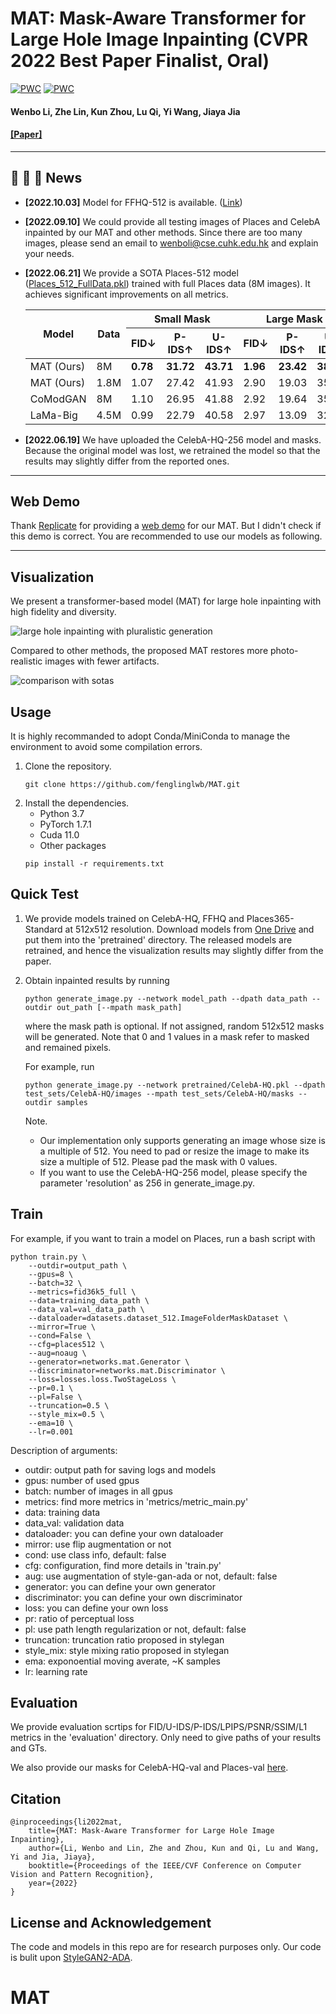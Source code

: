 # MAT: Mask-Aware Transformer for Large Hole Image Inpainting (CVPR 2022 Best Paper Finalist, Oral)

[![PWC](https://img.shields.io/endpoint.svg?url=https://paperswithcode.com/badge/mat-mask-aware-transformer-for-large-hole/image-inpainting-on-places2-1)](https://paperswithcode.com/sota/image-inpainting-on-places2-1?p=mat-mask-aware-transformer-for-large-hole)
[![PWC](https://img.shields.io/endpoint.svg?url=https://paperswithcode.com/badge/mat-mask-aware-transformer-for-large-hole/image-inpainting-on-celeba-hq)](https://paperswithcode.com/sota/image-inpainting-on-celeba-hq?p=mat-mask-aware-transformer-for-large-hole)

#### Wenbo Li, Zhe Lin, Kun Zhou, Lu Qi, Yi Wang, Jiaya Jia

#### [\[Paper\]](https://arxiv.org/abs/2203.15270)
---

## :rocket:  :rocket:  :rocket: **News**

- **\[2022.10.03\]** Model for FFHQ-512 is available. ([Link](https://mycuhk-my.sharepoint.com/:u:/g/personal/1155137927_link_cuhk_edu_hk/ESwt5gvPs4JOvC76WAEDfb4BSJZNy-qsfJSUZz2kTxYyWw?e=71nHCJ))

- **\[2022.09.10\]** We could provide all testing images of Places and CelebA inpainted by our MAT and other methods. Since there are too many images, please send an email to wenboli@cse.cuhk.edu.hk and explain your needs.

- **\[2022.06.21\]** We provide a SOTA Places-512 model ([Places\_512\_FullData.pkl](https://mycuhk-my.sharepoint.com/:f:/g/personal/1155137927_link_cuhk_edu_hk/EuY30ziF-G5BvwziuHNFzDkBVC6KBPRg69kCeHIu-BXORA?e=7OwJyE)) trained with full Places data (8M images). It achieves significant improvements on all metrics.

    <table>
    <thead>
      <tr>
        <th rowspan="2">Model</th>
        <th rowspan="2">Data</th>
        <th colspan="3">Small Mask</th>
        <th colspan="3">Large Mask</th>
      </tr>
      <tr>
        <th>FID&darr;</th>
        <th>P-IDS&uarr;</th>
        <th>U-IDS&uarr;</th>
        <th>FID&darr;</th>
        <th>P-IDS&uarr;</th>
        <th>U-IDS&uarr;</th>
      </tr>
    </thead>
    <tbody>
      <tr>
        <td>MAT (Ours)</td>
        <td>8M</td>
        <td><b>0.78</b></td>
        <td><b>31.72</b></td>
        <td><b>43.71</b></td>
        <td><b>1.96</b></td>
        <td><b>23.42</b></td>
        <td><b>38.34</b></td>
      </tr>
      <tr>
        <td>MAT (Ours)</td>
        <td>1.8M</td>
        <td>1.07</td>
        <td>27.42</td>
        <td>41.93</td>
        <td>2.90</td>
        <td>19.03</td>
        <td>35.36</td>
      </tr>
      <tr>
        <td>CoModGAN</td>
        <td>8M</td>
        <td>1.10</td>
        <td>26.95</td>
        <td>41.88</td>
        <td>2.92</td>
        <td>19.64</td>
        <td>35.78</td>
      </tr>
      <tr>
        <td>LaMa-Big</td>
        <td>4.5M</td>
        <td>0.99</td>
        <td>22.79</td>
        <td>40.58</td>
        <td>2.97</td>
        <td>13.09</td>
        <td>32.39</td>
      </tr>
    </tbody>
    </table>

- **\[2022.06.19\]** We have uploaded the CelebA-HQ-256 model and masks. Because the original model was lost, we retrained the model so that the results may slightly differ from the reported ones.

---

## Web Demo

Thank [Replicate](https://replicate.com/home) for providing a [web demo](https://replicate.com/fenglinglwb/large-hole-image-inpainting) for our MAT. But I didn't check if this demo is correct. You are recommended to use our models as following.

---

## Visualization

We present a transformer-based model (MAT) for large hole inpainting with high fidelity and diversity.

![large hole inpainting with pluralistic generation](/figures/teasing.png)

Compared to other methods, the proposed MAT restores more photo-realistic images with fewer artifacts.

![comparison with sotas](/figures/sota.png)

## Usage

It is highly recommanded to adopt Conda/MiniConda to manage the environment to avoid some compilation errors.

1. Clone the repository.
    ```shell
    git clone https://github.com/fenglinglwb/MAT.git 
    ```
2. Install the dependencies.
    - Python 3.7
    - PyTorch 1.7.1
    - Cuda 11.0
    - Other packages
    ```shell
    pip install -r requirements.txt
    ```

## Quick Test

1. We provide models trained on CelebA-HQ, FFHQ and Places365-Standard at 512x512 resolution. Download models from [One Drive](https://mycuhk-my.sharepoint.com/:f:/g/personal/1155137927_link_cuhk_edu_hk/EuY30ziF-G5BvwziuHNFzDkBVC6KBPRg69kCeHIu-BXORA?e=7OwJyE) and put them into the 'pretrained' directory. The released models are retrained, and hence the visualization results may slightly differ from the paper.

2. Obtain inpainted results by running
    ```shell
    python generate_image.py --network model_path --dpath data_path --outdir out_path [--mpath mask_path]
    ```
    where the mask path is optional. If not assigned, random 512x512 masks will be generated. Note that 0 and 1 values in a mask refer to masked and remained pixels.

    For example, run
    ```shell
    python generate_image.py --network pretrained/CelebA-HQ.pkl --dpath test_sets/CelebA-HQ/images --mpath test_sets/CelebA-HQ/masks --outdir samples
    ```

    Note. 
    - Our implementation only supports generating an image whose size is a multiple of 512. You need to pad or resize the image to make its size a multiple of 512. Please pad the mask with 0 values.
    - If you want to use the CelebA-HQ-256 model, please specify the parameter 'resolution' as 256 in generate\_image.py.

## Train

For example, if you want to train a model on Places, run a bash script with
```shell
python train.py \
    --outdir=output_path \
    --gpus=8 \
    --batch=32 \
    --metrics=fid36k5_full \
    --data=training_data_path \
    --data_val=val_data_path \
    --dataloader=datasets.dataset_512.ImageFolderMaskDataset \
    --mirror=True \
    --cond=False \
    --cfg=places512 \
    --aug=noaug \
    --generator=networks.mat.Generator \
    --discriminator=networks.mat.Discriminator \
    --loss=losses.loss.TwoStageLoss \
    --pr=0.1 \
    --pl=False \
    --truncation=0.5 \
    --style_mix=0.5 \
    --ema=10 \
    --lr=0.001
```

Description of arguments:
- outdir: output path for saving logs and models
- gpus: number of used gpus
- batch: number of images in all gpus
- metrics: find more metrics in 'metrics/metric\_main.py'
- data: training data
- data\_val: validation data
- dataloader: you can define your own dataloader
- mirror: use flip augmentation or not 
- cond: use class info, default: false
- cfg: configuration, find more details in 'train.py'
- aug: use augmentation of style-gan-ada or not, default: false
- generator: you can define your own generator
- discriminator: you can define your own discriminator
- loss: you can define your own loss
- pr: ratio of perceptual loss
- pl: use path length regularization or not, default: false
- truncation: truncation ratio proposed in stylegan
- style\_mix: style mixing ratio proposed in stylegan
- ema: exponoential moving averate, ~K samples
- lr: learning rate

## Evaluation

We provide evaluation scrtips for FID/U-IDS/P-IDS/LPIPS/PSNR/SSIM/L1 metrics in the 'evaluation' directory. Only need to give paths of your results and GTs.

We also provide our masks for CelebA-HQ-val and Places-val [here](https://mycuhk-my.sharepoint.com/:f:/g/personal/1155137927_link_cuhk_edu_hk/EuY30ziF-G5BvwziuHNFzDkBVC6KBPRg69kCeHIu-BXORA?e=7OwJyE).


## Citation

    @inproceedings{li2022mat,
        title={MAT: Mask-Aware Transformer for Large Hole Image Inpainting},
        author={Li, Wenbo and Lin, Zhe and Zhou, Kun and Qi, Lu and Wang, Yi and Jia, Jiaya},
        booktitle={Proceedings of the IEEE/CVF Conference on Computer Vision and Pattern Recognition},
        year={2022}
    }

## License and Acknowledgement
The code and models in this repo are for research purposes only. Our code is bulit upon [StyleGAN2-ADA](https://github.com/NVlabs/stylegan2-ada-pytorch).
# MAT
